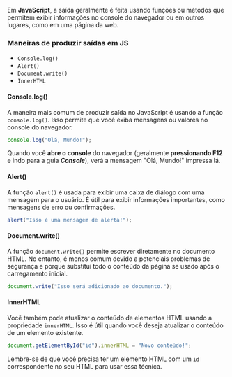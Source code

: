 
Em **JavaScript**, a saída geralmente é feita usando funções ou métodos que permitem exibir informações no console do navegador ou em outros lugares, como em uma página da web.

### Maneiras de produzir saídas em JS

- `Console.log()`
- `Alert()`
- ``Document.write()``
- ``InnerHTML``

#### Console.log()
A maneira mais comum de produzir saída no JavaScript é usando a função `console.log()`. Isso permite que você exiba mensagens ou valores no console do navegador.

```js
console.log("Olá, Mundo!");
```

 Quando você **abre o console** do navegador (geralmente **pressionando F12** e indo para a guia ***Console***), verá a mensagem "Olá, Mundo!" impressa lá.
 
#### Alert()
A função `alert()` é usada para exibir uma caixa de diálogo com uma mensagem para o usuário. É útil para exibir informações importantes, como mensagens de erro ou confirmações.

```js
alert("Isso é uma mensagem de alerta!");
```

#### Document.write()
A função `document.write()` permite escrever diretamente no documento HTML. No entanto, é menos comum devido a potenciais problemas de segurança e porque substitui todo o conteúdo da página se usado após o carregamento inicial.

```js
document.write("Isso será adicionado ao documento.");
```

#### InnerHTML
Você também pode atualizar o conteúdo de elementos HTML usando a propriedade `innerHTML`. Isso é útil quando você deseja atualizar o conteúdo de um elemento existente.

```js
document.getElementById("id").innerHTML = "Novo conteúdo!";
```

Lembre-se de que você precisa ter um elemento HTML com um `id` correspondente no seu HTML para usar essa técnica.